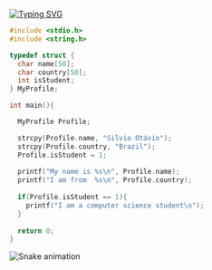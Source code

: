 [![Typing SVG](https://readme-typing-svg.herokuapp.com?color=4691E4&lines=Hello+world!%2C+I'm+N0tFake)](https://git.io/typing-svg)

```c
#include <stdio.h>
#include <string.h>

typedef struct {
  char name[50];
  char country[50];
  int isStudent;
} MyProfile;

int main(){

  MyProfile Profile;

  strcpy(Profile.name, "Silvio Otávio");
  strcpy(Profile.country, "Brazil");
  Profile.isStudent = 1;
  
  printf("My name is %s\n", Profile.name);
  printf("I am from  %s\n", Profile.country);
  
  if(Profile.isStudent == 1){
    printf("I am a computer science student\n");
  }
  
  return 0;
}
```


![Snake animation](https://github.com/N0tFake/N0tFake/blob/output/github-contribution-grid-snake.svg)
<!--
**N0tFake/N0tFake** is a ✨ _special_ ✨ repository because its `README.md` (this file) appears on your GitHub profile.

Here are some ideas to get you started:

- 🔭 I’m currently working on ...
- 🌱 I’m currently learning ...
- 👯 I’m looking to collaborate on ...
- 🤔 I’m looking for help with ...
- 💬 Ask me about ...
- 📫 How to reach me: ...
- 😄 Pronouns: ...
- ⚡ Fun fact: ...
-->
